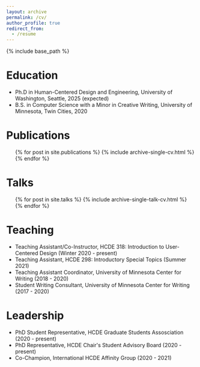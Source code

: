 ```yaml
---
layout: archive
permalink: /cv/
author_profile: true
redirect_from:
  - /resume
---
```


{% include base_path %}

Education
======
* Ph.D in Human-Centered Design and Engineering, University of Washington, Seattle, 2025 (expected)
* B.S. in Computer Science with a Minor in Creative Writing, University of Minnesota, Twin Cities, 2020
  

Publications
======
 <ul>{% for post in site.publications %}
    {% include archive-single-cv.html %}
  {% endfor %}</ul>
  
 
Talks
======
 <ul>{% for post in site.talks %}
    {% include archive-single-talk-cv.html %}
  {% endfor %}</ul> 
  
Teaching
======
* Teaching Assistant/Co-Instructor, HCDE 318: Introduction to User-Centered Design (Winter 2020 - present)
* Teaching Assistant, HCDE 298: Introductory Special Topics (Summer 2021)
* Teaching Assistant Coordinator, University of Minnesota Center for Writing (2018 - 2020)
* Student Writing Consultant, University of Minnesota Center for Writing (2017 - 2020)   

Leadership
======
* PhD Student Representative, HCDE Graduate Students Assosciation (2020 - present) 
* PhD Representative, HCDE Chair's Student Advisory Board (2020 - present)
* Co-Champion, International HCDE Affinity Group (2020 - 2021) 
